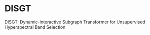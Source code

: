 # DISGT
DISGT: Dynamic-Interactive Subgraph Transformer for Unsupervised Hyperspectral Band Selection
